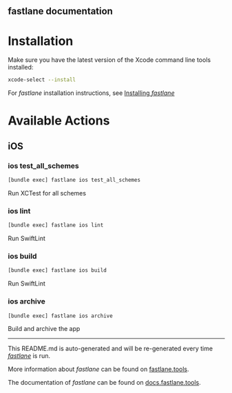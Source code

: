fastlane documentation
----

# Installation

Make sure you have the latest version of the Xcode command line tools installed:

```sh
xcode-select --install
```

For _fastlane_ installation instructions, see [Installing _fastlane_](https://docs.fastlane.tools/#installing-fastlane)

# Available Actions

## iOS

### ios test_all_schemes

```sh
[bundle exec] fastlane ios test_all_schemes
```

Run XCTest for all schemes

### ios lint

```sh
[bundle exec] fastlane ios lint
```

Run SwiftLint

### ios build

```sh
[bundle exec] fastlane ios build
```

Run SwiftLint

### ios archive

```sh
[bundle exec] fastlane ios archive
```

Build and archive the app

----

This README.md is auto-generated and will be re-generated every time [_fastlane_](https://fastlane.tools) is run.

More information about _fastlane_ can be found on [fastlane.tools](https://fastlane.tools).

The documentation of _fastlane_ can be found on [docs.fastlane.tools](https://docs.fastlane.tools).
